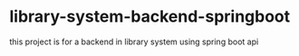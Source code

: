 # library-system-backend-springboot
this project is for a backend in library system using spring boot api
